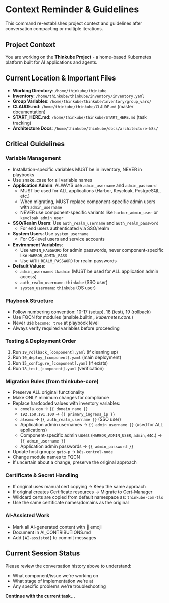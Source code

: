 # Context Reminder & Guidelines

This command re-establishes project context and guidelines after conversation compacting or multiple iterations.

## Project Context

You are working on the **Thinkube Project** - a home-based Kubernetes platform built for AI applications and agents.

## Current Location & Important Files

- **Working Directory**: `/home/thinkube/thinkube`
- **Inventory**: `/home/thinkube/thinkube/inventory/inventory.yaml`
- **Group Variables**: `/home/thinkube/thinkube/inventory/group_vars/`
- **CLAUDE.md**: `/home/thinkube/thinkube/CLAUDE.md` (master documentation)
- **START_HERE.md**: `/home/thinkube/thinkube/START_HERE.md` (task tracking)
- **Architecture Docs**: `/home/thinkube/thinkube/docs/architecture-k8s/`

## Critical Guidelines

### Variable Management
- Installation-specific variables MUST be in inventory, NEVER in playbooks
- Use snake_case for all variable names
- **Application Admin**: ALWAYS use `admin_username` and `admin_password`
  - MUST be used for ALL applications (Harbor, Keycloak, PostgreSQL, etc.)
  - When migrating, MUST replace component-specific admin users with `admin_username`
  - NEVER use component-specific variants like `harbor_admin_user` or `keycloak_admin_user`
- **SSO/Realm Users**: Use `auth_realm_username` and `auth_realm_password`
  - For end users authenticated via SSO/realm
- **System Users**: Use `system_username`
  - For OS-level users and service accounts
- **Environment Variables**:
  - Use `ADMIN_PASSWORD` for admin passwords, never component-specific like `HARBOR_ADMIN_PASS`
  - Use `AUTH_REALM_PASSWORD` for realm passwords
- **Default Values**:
  - `admin_username`: `tkadmin` (MUST be used for ALL application admin access)
  - `auth_realm_username`: `thinkube` (SSO user)
  - `system_username`: `thinkube` (OS user)

### Playbook Structure
- Follow numbering convention: 10-17 (setup), 18 (test), 19 (rollback)
- Use FQCN for modules (ansible.builtin.*, kubernetes.core.*)
- Never use `become: true` at playbook level
- Always verify required variables before proceeding

### Testing & Deployment Order
1. Run `19_rollback_[component].yaml` (if cleaning up)
2. Run `10_deploy_[component].yaml` (main deployment)
3. Run `15_configure_[component].yaml` (if exists)
4. Run `18_test_[component].yaml` (verification)

### Migration Rules (from thinkube-core)
- Preserve ALL original functionality
- Make ONLY minimum changes for compliance
- Replace hardcoded values with inventory variables:
  - `cmxela.com` → `{{ domain_name }}`
  - `192.168.191.100` → `{{ primary_ingress_ip }}`
  - `alexmc` → `{{ auth_realm_username }}` (SSO user)
  - Application admin usernames → `{{ admin_username }}` (used for ALL applications)
  - Component-specific admin users (`HARBOR_ADMIN_USER`, `admin`, etc.) → `{{ admin_username }}`
  - Application admin passwords → `{{ admin_password }}`
- Update host groups: `gato-p` → `k8s-control-node`
- Change module names to FQCN
- If uncertain about a change, preserve the original approach

### Certificate & Secret Handling
- If original uses manual cert copying → Keep the same approach
- If original creates Certificate resources → Migrate to Cert-Manager
- Wildcard certs are copied from default namespace as: `thinkube-com-tls`
- Use the same certificate names/domains as the original

### AI-Assisted Work
- Mark all AI-generated content with 🤖 emoji
- Document in AI_CONTRIBUTIONS.md
- Add `[AI-assisted]` to commit messages

## Current Session Status

Please review the conversation history above to understand:
- What component/issue we're working on
- What stage of implementation we're at
- Any specific problems we're troubleshooting

**Continue with the current task...**